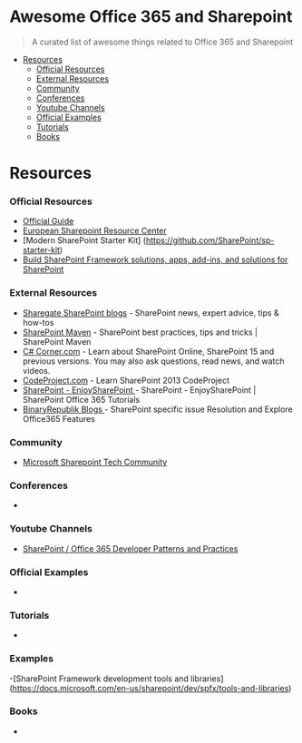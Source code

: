 # Awesome Office 365 and Sharepoint
> A curated list of awesome things related to Office 365 and Sharepoint
- [Resources](#resources)
    - [Official Resources](#official-resources)
    - [External Resources](#external-resources)
    - [Community](#community)
    - [Conferences](#conferences)
    - [Youtube Channels](#youtube-channels)
    - [Official Examples](#official-examples)
    - [Tutorials](#tutorials)
    - [Books](#books)

# Resources

### Official Resources
- [Official Guide](https://developer.microsoft.com/en-us/office/docs)
- [European Sharepoint Resource Center](https://www.sharepointeurope.com/resource-centre/)
- [Modern SharePoint Starter Kit] (https://github.com/SharePoint/sp-starter-kit)
- [Build SharePoint Framework solutions, apps, add-ins, and solutions for SharePoint](https://docs.microsoft.com/en-us/sharepoint/dev/?view=sp-typescript-latest)

### External Resources
- [Sharegate SharePoint blogs](https://en.share-gate.com/blog?category=sharepoint) - SharePoint news, expert advice, tips & how-tos
- [ SharePoint Maven](https://sharepointmaven.com/blog-sharepoint-best-practices/) - SharePoint best practices, tips and tricks | SharePoint Maven
- [C# Corner.com](https://www.c-sharpcorner.com/technologies/sharepoint) - Learn about SharePoint Online, SharePoint 15 and previous versions. You may also ask questions, read news, and watch videos.
- [CodeProject.com](https://www.codeproject.com/Tags/SharePoint2013) - Learn SharePoint 2013  CodeProject
- [SharePoint - EnjoySharePoint ](https://www.enjoysharepoint.com/) - SharePoint - EnjoySharePoint | SharePoint Office 365 Tutorials
- [BinaryRepublik Blogs ](http://blog.binaryrepublik.com/) - SharePoint specific issue Resolution and Explore Office365 Features

### Community
- [Microsoft Sharepoint Tech Community](https://techcommunity.microsoft.com/t5/Microsoft-SharePoint-Blog/bg-p/SPBlog)

### Conferences
-

### Youtube Channels
- [SharePoint / Office 365 Developer Patterns and Practices](https://github.com/SharePoint/PnP)

### Official Examples
- 

### Tutorials
-

### Examples
-[SharePoint Framework development tools and libraries] (https://docs.microsoft.com/en-us/sharepoint/dev/spfx/tools-and-libraries)

### Books
-

